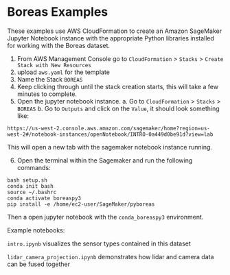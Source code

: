 Boreas Examples
==============================================

These examples use AWS CloudFormation to create an Amazon SageMaker Jupyter Notebook instance with the appropriate Python libraries installed for working with the Boreas dataset.

1. From AWS Management Console go to `CloudFormation` > `Stacks` > `Create Stack with New Resources`
2. upload `aws.yaml` for the template
3. Name the Stack `BOREAS`
4. Keep clicking through until the stack creation starts, this will take a few minutes to complete.
5. Open the jupyter notebook instance.
	a. Go to `CloudFormation` > `Stacks` > `BOREAS`
	b. Go to `Outputs` and click on the `Value`, it should look something like:

`https://us-west-2.console.aws.amazon.com/sagemaker/home?region=us-west-2#/notebook-instances/openNotebook/INTRO-0a449d0be91d?view=lab`

This will open a new tab with the sagemaker notebook instance running.

6. Open the terminal within the Sagemaker and run the following commands:

```
bash setup.sh
conda init bash
source ~/.bashrc
conda activate boreaspy3
pip install -e /home/ec2-user/SageMaker/pyboreas
```

Then a open jupyter notebook with the `conda_boreaspy3` environment.

Example notebooks:

`intro.ipynb` visualizes the sensor types contained in this dataset

`lidar_camera_projection.ipynb` demonstrates how lidar and camera data can be fused together
